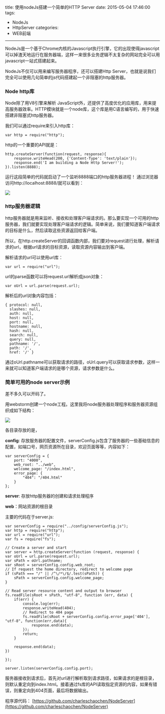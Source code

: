 title: 使用nodeJs搭建一个简单的HTTP Server
date: 2015-05-04 17:46:00
tags:
- NodeJs
- HttpServer
categories:
- WEB前端

---

NodeJs是一个基于Chrome内核的Javascript执行引擎，它的出现使得javascript可以掉渣天地运行在服务器端，这样一来很多业务逻辑不太复杂的网站完全可以用javascript一站式搭建起来。

NodeJs不仅可以用来编写服务器程序，还可以搭建Http Server，也就是说我们完全可以使用几句简单的js代码搭建起一个非阻塞的http服务器。


<!-- more -->

### Node http库 ###
Node除了用V8引擎来解析 JavaScript外，还提供了高度优化的应用库，用来提高服务器效率。HTTP模块就是一个node库，这个库是用C语言编写的，用于快速搭建非阻塞式http服务器。

我们可以通过require来引入http库：

    var http = require("http");

http的一个重要的API就是：

    http.createServer(function(request, response){
		response.writeHead(200, {'Content-Type': 'text/plain'});
		response.end('I am building a Node Http Server!');
	}).listen(8888);

运行这段简单的代码就启动了一个监听8888端口的http服务器进程！
通过浏览器访问http://localhost:8888/就可以看到：

![](http://7x00n0.com1.z0.glb.clouddn.com/nodeserver.png)

### http服务器逻辑 ###
http服务器就是用来监听、接收和处理客户端请求的。那么要实现一个可用的http服务器，我们就要实现处理客户端请求的逻辑。简单来说，我们要知道客户端请求的目标是什么，然后读取这些资源返回给客户端。

所以，在http.createServer的回调函数内部，我们要对request进行处理，解析请求的url，根据url请求的目标资源，读取资源内容输出到客户端。

解析请求的url可以使用url库：

    var url = require("url");

url的parse函数可以将request.url解析成json对象：

    var oUrl = url.parse(request.url);

解析后的url对象内容包括：

    { protocol: null,
	  slashes: null,
	  auth: null,
	  host: null,
	  port: null,
	  hostname: null,
	  hash: null,
	  search: null,
	  query: null,
	  pathname: '/',
	  path: '/',
	  href: '/' }

通过oUrl.pathname可以获取请求的路径，oUrl.query可以获取请求参数，这样一来就可以知道客户端请求的是哪个资源，请求参数是什么。

### 简单可用的node server示例 ###
差不多久可以开码了。

用webstorm创建一个node工程。这里我将node服务器处理程序和服务器资源组织成如下结构：

![](http://7x00n0.com1.z0.glb.clouddn.com/nodeserver_files.png)

各目录存放的是，

**config**: 存放服务器的配置文件，serverConfig.js包含了服务器的一些基础信息的配置，如端口号，网页资源所在目录，欢迎页面等等，内容如下：

    var serverConfig = {
	    port: "4000",
	    web_root: "../web",
	    welcome_page: "/index.html",
	    error_page: {
	        "404": "/404.html"
	    }
	};


**server**: 存放http服务器的创建和请求处理程序

**web**：网站资源的根目录

主要的代码在于server.js:

    var serverConfig = require("../config/serverConfig.js");
	var http = require("http");
	var url = require("url");
	var fs = require("fs");
	
	// Create a server and start
	var server = http.createServer(function (request, response) {
    var oUrl = url.parse(request.url);
    var sPath = oUrl.pathname;
    var sRoot = serverConfig.config.web_root;
    // If request the home directory, redirect to welcome page
    if (sPath === "/" || /^\/*\/$/.test(sPath)) {
        sPath = serverConfig.config.welcome_page;
    }

    // Read server resource content and output to browser
    fs.readFile(sRoot + sPath, "utf-8", function (err, data) {
        if(err) {
            console.log(err);
            response.writeHead(404);
            // Redirect to 404 page
            fs.readFile(sRoot + serverConfig.config.error_page['404'], "utf-8", function(err,data){
                response.end(data);
            });
            return;
        }

        response.end(data);
    })

	});
	
	server.listen(serverConfig.config.port);

服务器接收到请求后，首先对url进行解析取到请求路径，如果请求的是根目录，则默认重定向到index.html。接着通过fs库的API读取指定资源的内容，如果有错误，则重定向到404页面，最后将数据输出。

程序源代码： [https://github.com/charleschaochen/NodeServer](https://github.com/charleschaochen/NodeServer)